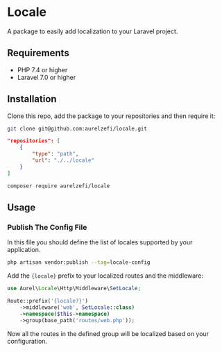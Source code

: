 # Locale

A package to easily add localization to your Laravel project.

## Requirements

- PHP 7.4 or higher
- Laravel 7.0 or higher

## Installation

Clone this repo, add the package to your repositories and then require it:

```bash
git clone git@github.com:aurelzefi/locale.git
```

```json
"repositories": [
    {
        "type": "path",
        "url": "./../locale"
    }
]
```

```bash
composer require aurelzefi/locale
```

## Usage

### Publish The Config File

In this file you should define the list of locales supported by your application.

```bash
php artisan vendor:publish --tag=locale-config
```

Add the `{locale}` prefix to your localized routes and the middleware:

```php
use Aurel\Locale\Http\Middleware\SetLocale;

Route::prefix('{locale?}')
    ->middleware('web', SetLocale::class)
    ->namespace($this->namespace)
    ->group(base_path('routes/web.php'));
```

Now all the routes in the defined group will be localized based on your configuration.

